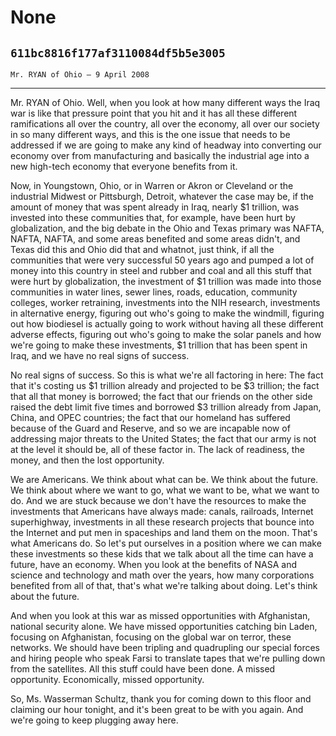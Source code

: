 # None
## `611bc8816f177af3110084df5b5e3005`
`Mr. RYAN of Ohio — 9 April 2008`

---


Mr. RYAN of Ohio. Well, when you look at how many different ways the 
Iraq war is like that pressure point that you hit and it has all these 
different ramifications all over the country, all over the economy, all 
over our society in so many different ways, and this is the one issue 
that needs to be addressed if we are going to make any kind of headway 
into converting our economy over from manufacturing and basically the 
industrial age into a new high-tech economy that everyone benefits from 
it.

Now, in Youngstown, Ohio, or in Warren or Akron or Cleveland or the 
industrial Midwest or Pittsburgh, Detroit, whatever the case may be, if 
the amount of money that was spent already in Iraq, nearly $1 trillion, 
was invested into these communities that, for example, have been hurt 
by globalization, and the big debate in the Ohio and Texas primary was 
NAFTA, NAFTA, NAFTA, and some areas benefited and some areas didn't, 
and Texas did this and Ohio did that and whatnot, just think, if all 
the communities that were very successful 50 years ago and pumped a lot 
of money into this country in steel and rubber and coal and all this 
stuff that were hurt by globalization, the investment of $1 trillion 
was made into those communities in water lines, sewer lines, roads, 
education, community colleges, worker retraining, investments into the 
NIH research, investments in alternative energy, figuring out who's 
going to make the windmill, figuring out how biodiesel is actually 
going to work without having all these different adverse effects, 
figuring out who's going to make the solar panels and how we're going 
to make these investments, $1 trillion that has been spent in Iraq, and 
we have no real signs of success.



No real signs of success. So this is what we're all factoring in 
here: The fact that it's costing us $1 trillion already and projected 
to be $3 trillion; the fact that all that money is borrowed; the fact 
that our friends on the other side raised the debt limit five times and 
borrowed $3 trillion already from Japan, China, and OPEC countries; the 
fact that our homeland has suffered because of the Guard and Reserve, 
and so we are incapable now of addressing major threats to the United 
States; the fact that our army is not at the level it should be, all of 
these factor in. The lack of readiness, the money, and then the lost 
opportunity.

We are Americans. We think about what can be. We think about the 
future. We think about where we want to go, what we want to be, what we 
want to do. And we are stuck because we don't have the resources to 
make the investments that Americans have always made: canals, 
railroads, Internet superhighway, investments in all these research 
projects that bounce into the Internet and put men in spaceships and 
land them on the moon. That's what Americans do. So let's put ourselves 
in a position where we can make these investments so these kids that we 
talk about all the time can have a future, have an economy. When you 
look at the benefits of NASA and science and technology and math over 
the years, how many corporations benefited from all of that, that's 
what we're talking about doing. Let's think about the future.

And when you look at this war as missed opportunities with 
Afghanistan, national security alone. We have missed opportunities 
catching bin Laden, focusing on Afghanistan, focusing on the global war 
on terror, these networks. We should have been tripling and quadrupling 
our special forces and hiring people who speak Farsi to translate tapes 
that we're pulling down from the satellites. All this stuff could have 
been done. A missed opportunity. Economically, missed opportunity.

So, Ms. Wasserman Schultz, thank you for coming down to this floor 
and claiming our hour tonight, and it's been great to be with you 
again. And we're going to keep plugging away here.